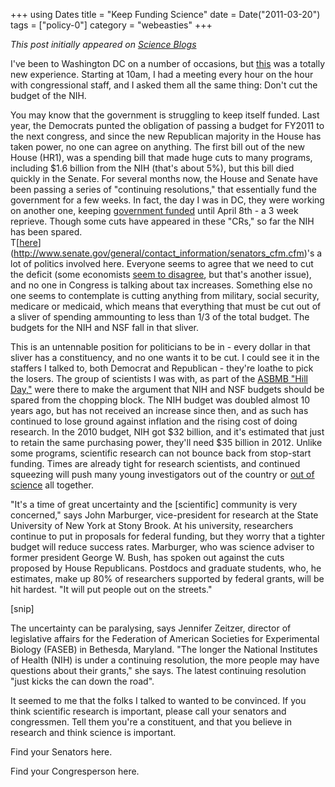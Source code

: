 +++
using Dates
title = "Keep Funding Science"
date = Date("2011-03-20")
tags = ["policy-0"]
category = "webeasties"
+++

_This post initially appeared on [Science Blogs](http://scienceblogs.com/webeasties)_

I've been to Washington DC on a number of occasions, but [this](http://scienceblogs.com/webeasties/2011/03/lobbying_congress.php) was a totally new experience. Starting at 10am, I had a meeting every hour on the hour with congressional staff, and I asked them all the same thing: Don't cut the budget of the NIH.

You may know that the government is struggling to keep itself funded. Last year, the Democrats punted the obligation of passing a budget for FY2011 to the next congress, and since the new Republican majority in the House has taken power, no one can agree on anything. The first bill out of the new House (HR1), was a spending bill that made huge cuts to many programs, including \$1.6 billion from the NIH (that's about 5%), but this bill died quickly in the Senate. For several months now, the House and Senate have been passing a series of "continuing resolutions," that essentially fund the government for a few weeks. In fact, the day I was in DC, they were working on another one, keeping [government funded](http://www.nytimes.com/2011/03/17/us/politics/17congress.html) until April 8th - a 3 week reprieve. Though some cuts have appeared in these "CRs," so far the NIH has been spared.  
T[[here](https://writerep.house.gov/writerep/welcome.shtml)](http://www.senate.gov/general/contact_information/senators_cfm.cfm)'s a lot of politics involved here. Everyone seems to agree that we need to cut the deficit (some economists [seem to disagree](http://www.nytimes.com/2010/02/05/opinion/05krugman.html), but that's another issue), and no one in Congress is talking about tax increases. Something else no one seems to contemplate is cutting anything from military, social security, medicare or medicaid, which means that everything that must be cut out of a sliver of spending ammounting to less than 1/3 of the total budget. The budgets for the NIH and NSF fall in that sliver.

This is an untennable position for politicians to be in - every dollar in that sliver has a constituency, and no one wants it to be cut. I could see it in the staffers I talked to, both Democrat and Republican - they're loathe to pick the losers. The group of scientists I was with, as part of the [ASBMB "Hill Day,"](http://www.asbmb.org/News.aspx?id=12288) were there to make the argument that NIH and NSF budgets should be spared from the chopping block. The NIH budget was doubled almost 10 years ago, but has not received an increase since then, and as such has continued to lose ground against inflation and the rising cost of doing research. In the 2010 budget, NIH got \$32 billion, and it's estimated that just to retain the same purchasing power, they'll need \$35 billion in 2012. Unlike some programs, scientific research can not bounce back from stop-start funding. Times are already tight for research scientists, and continued squeezing will push many young investigators out of the country or [out of science](http://www.nature.com/news/2011/110308/full/471144a.html) all together.

"It's a time of great uncertainty and the [scientific] community is very concerned," says John Marburger, vice-president for research at the State University of New York at Stony Brook. At his university, researchers continue to put in proposals for federal funding, but they worry that a tighter budget will reduce success rates. Marburger, who was science adviser to former president George W. Bush, has spoken out against the cuts proposed by House Republicans. Postdocs and graduate students, who, he estimates, make up 80% of researchers supported by federal grants, will be hit hardest. "It will put people out on the streets."

[snip]

The uncertainty can be paralysing, says Jennifer Zeitzer, director of legislative affairs for the Federation of American Societies for Experimental Biology (FASEB) in Bethesda, Maryland. "The longer the National Institutes of Health (NIH) is under a continuing resolution, the more people may have questions about their grants," she says. The latest continuing resolution "just kicks the can down the road".

It seemed to me that the folks I talked to wanted to be convinced. If you think scientific research is important, please call your senators and congressmen. Tell them you're a constituent, and that you believe in research and think science is important.

Find your Senators here.

Find your Congresperson here.

      
  

